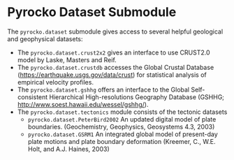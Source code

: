 # Pyrocko Dataset Submodule

The `pyrocko.dataset` submodule gives access to several helpful geological and geophysical datasets:

* The `pyrocko.dataset.crust2x2` gives an interface to use CRUST2.0 model by Laske, Masters and Reif.
* The `pyrocko.dataset.crustdb` accesses the Global Crustal Database (https://earthquake.usgs.gov/data/crust) for statistical analysis of empirical velocity profiles.
* The `pyrocko.dataset.gshhg` offers an interface to the Global Self-consistent Hierarchical High-resolutions Geography Database (GSHHG; http://www.soest.hawaii.edu/wessel/gshhg/).
* The `pyrocko.dataset.tectonics` module consists of the tectonic datasets
  * `pyrocko.dataset.PeterBird2002` An updated digital model of plate boundaries. (Geochemistry, Geophysics, Geosystems 4.3, 2003)
  * `pyrocko.dataset.GSRM1` An integrated global model of present-day plate motions and plate boundary deformation (Kreemer, C., W.E. Holt, and A.J. Haines, 2003)
